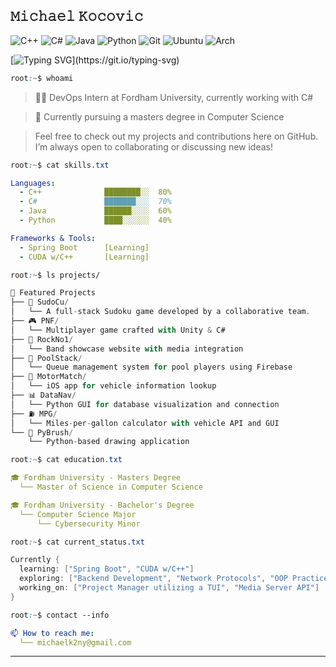 
## 𝙼𝚒𝚌𝚑𝚊𝚎𝚕 𝙺𝚘𝚌𝚘𝚟𝚒𝚌
![C++](https://img.shields.io/badge/c++-%2300599C.svg?style=for-the-badge&logo=c%2B%2B&logoColor=white)
![C#](https://img.shields.io/badge/c%23-%23239120.svg?style=for-the-badge&logo=csharp&logoColor=white)
![Java](https://img.shields.io/badge/java-%23ED8B00.svg?style=for-the-badge&logo=openjdk&logoColor=white)
![Python](https://img.shields.io/badge/python-3670A0?style=for-the-badge&logo=python&logoColor=ffdd54)
![Git](https://img.shields.io/badge/git-%23F05033.svg?style=for-the-badge&logo=git&logoColor=white)
![Ubuntu](https://img.shields.io/badge/Ubuntu-E95420?style=for-the-badge&logo=ubuntu&logoColor=white)
![Arch](https://img.shields.io/badge/Arch%20Linux-1793D1?logo=arch-linux&logoColor=fff&style=for-the-badge)



[![Typing SVG](https://readme-typing-svg.demolab.com?font=Fira+Code&pause=1000&color=36BCF7FF&center=false&vCenter=true&width=435&lines=Computer+Science+Graduate+Student;DevOps+Intern;Backend+Developer;)](https://git.io/typing-svg)

```css
root:~$ whoami
```
> 👨‍💻 DevOps Intern at Fordham University, currently working with C#

> 📜 Currently pursuing a masters degree in Computer Science

> Feel free to check out my projects and contributions here on GitHub. I’m always open to collaborating or discussing new ideas!
```css
root:~$ cat skills.txt
```
```yml
Languages:
  - C++              ████████░░  80%
  - C#               ███████░░░  70%
  - Java             ██████░░░░  60%    
  - Python           ████░░░░░░  40%

Frameworks & Tools:
  - Spring Boot      [Learning]
  - CUDA w/C++       [Learning]
```

```css
root:~$ ls projects/
```
```scala
📂 Featured Projects
├── 📄 SudoCu/
│   └── A full-stack Sudoku game developed by a collaborative team.
├── 🎮 PNF/
│   └── Multiplayer game crafted with Unity & C#
├── 🎸 RockNo1/
│   └── Band showcase website with media integration
├── 🎱 PoolStack/
│   └── Queue management system for pool players using Firebase
├── 🚗 MotorMatch/
│   └── iOS app for vehicle information lookup
├── 📊 DataNav/
│   └── Python GUI for database visualization and connection
├── ⛽ MPG/
│   └── Miles-per-gallon calculator with vehicle API and GUI
└── 🎨 PyBrush/
    └── Python-based drawing application
```

```css
root:~$ cat education.txt
```
```yml
🎓 Fordham University - Masters Degree
  └── Master of Science in Computer Science

🎓 Fordham University - Bachelor's Degree
  └── Computer Science Major
      └── Cybersecurity Minor
```

```css
root:~$ cat current_status.txt
```
```go
Currently {
  learning: ["Spring Boot", "CUDA w/C++"]
  exploring: ["Backend Development", "Network Protocols", "OOP Practices"]
  working_on: ["Project Manager utilizing a TUI", "Media Server API"]
}
```

```css
root:~$ contact --info
```
```yml
📫 How to reach me:
  └── michaelk2ny@gmail.com
```

---
